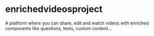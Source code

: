 # enrichedvideosproject
A platform where you can share, edit and watch videos with enriched components like questions, tests, custom content... 

